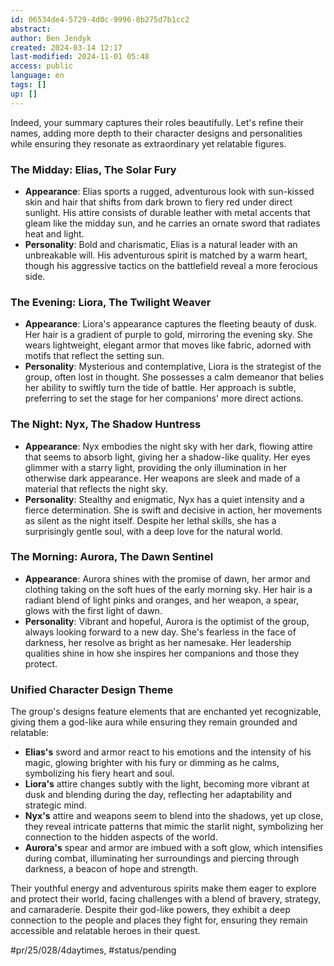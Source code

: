```yaml
---
id: 06534de4-5729-4d0c-9996-8b275d7b1cc2
abstract: 
author: Ben Jendyk
created: 2024-03-14 12:17
last-modified: 2024-11-01 05:48
access: public
language: en
tags: []
up: []
---
```


Indeed, your summary captures their roles beautifully. Let's refine their names, adding more depth to their character designs and personalities while ensuring they resonate as extraordinary yet relatable figures.

### The Midday: Elias, The Solar Fury

- **Appearance**: Elias sports a rugged, adventurous look with sun-kissed skin and hair that shifts from dark brown to fiery red under direct sunlight. His attire consists of durable leather with metal accents that gleam like the midday sun, and he carries an ornate sword that radiates heat and light.
- **Personality**: Bold and charismatic, Elias is a natural leader with an unbreakable will. His adventurous spirit is matched by a warm heart, though his aggressive tactics on the battlefield reveal a more ferocious side.

### The Evening: Liora, The Twilight Weaver

- **Appearance**: Liora's appearance captures the fleeting beauty of dusk. Her hair is a gradient of purple to gold, mirroring the evening sky. She wears lightweight, elegant armor that moves like fabric, adorned with motifs that reflect the setting sun.
- **Personality**: Mysterious and contemplative, Liora is the strategist of the group, often lost in thought. She possesses a calm demeanor that belies her ability to swiftly turn the tide of battle. Her approach is subtle, preferring to set the stage for her companions' more direct actions.

### The Night: Nyx, The Shadow Huntress

- **Appearance**: Nyx embodies the night sky with her dark, flowing attire that seems to absorb light, giving her a shadow-like quality. Her eyes glimmer with a starry light, providing the only illumination in her otherwise dark appearance. Her weapons are sleek and made of a material that reflects the night sky.
- **Personality**: Stealthy and enigmatic, Nyx has a quiet intensity and a fierce determination. She is swift and decisive in action, her movements as silent as the night itself. Despite her lethal skills, she has a surprisingly gentle soul, with a deep love for the natural world.

### The Morning: Aurora, The Dawn Sentinel

- **Appearance**: Aurora shines with the promise of dawn, her armor and clothing taking on the soft hues of the early morning sky. Her hair is a radiant blend of light pinks and oranges, and her weapon, a spear, glows with the first light of dawn.
- **Personality**: Vibrant and hopeful, Aurora is the optimist of the group, always looking forward to a new day. She's fearless in the face of darkness, her resolve as bright as her namesake. Her leadership qualities shine in how she inspires her companions and those they protect.

### Unified Character Design Theme

The group's designs feature elements that are enchanted yet recognizable, giving them a god-like aura while ensuring they remain grounded and relatable:

- **Elias's** sword and armor react to his emotions and the intensity of his magic, glowing brighter with his fury or dimming as he calms, symbolizing his fiery heart and soul.
- **Liora's** attire changes subtly with the light, becoming more vibrant at dusk and blending during the day, reflecting her adaptability and strategic mind.
- **Nyx's** attire and weapons seem to blend into the shadows, yet up close, they reveal intricate patterns that mimic the starlit night, symbolizing her connection to the hidden aspects of the world.
- **Aurora's** spear and armor are imbued with a soft glow, which intensifies during combat, illuminating her surroundings and piercing through darkness, a beacon of hope and strength.

Their youthful energy and adventurous spirits make them eager to explore and protect their world, facing challenges with a blend of bravery, strategy, and camaraderie. Despite their god-like powers, they exhibit a deep connection to the people and places they fight for, ensuring they remain accessible and relatable heroes in their quest.


#pr/25/028/4daytimes, #status/pending